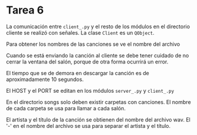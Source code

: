 # Tarea 6

La comunicación entre ``client_.py`` y el resto de los módulos en el directorio cliente se realizó con señales. La clase ``Client`` es un ``QObject``.

Para obtener los nombres de las canciones se ve el nombre del archivo

Cuando se está enviando la canción al cliente se debe tener cuidado de no cerrar la ventana del salón, porque de otra forma ocurrirá un error.

El tiempo que se de demora en descargar la canción es de aproximadamente 10 segundos.

El HOST y el PORT se editan en los módulos ``server_.py`` y ``client_.py``

En el directorio songs solo deben existir carpetas con canciones. El nombre de cada carpeta se usa para llamar a cada salón.

El artista y el título de la canción se obtienen del nombre del archivo wav. El '-' en el nombre del archivo se usa para separar el artista y el título.
